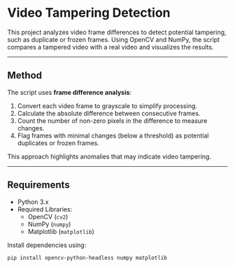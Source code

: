 # Video Tampering Detection

This project analyzes video frame differences to detect potential tampering, such as duplicate or frozen frames. Using OpenCV and NumPy, the script compares a tampered video with a real video and visualizes the results.

---

## Method

The script uses **frame difference analysis**:
1. Convert each video frame to grayscale to simplify processing.
2. Calculate the absolute difference between consecutive frames.
3. Count the number of non-zero pixels in the difference to measure changes.
4. Flag frames with minimal changes (below a threshold) as potential duplicates or frozen frames.

This approach highlights anomalies that may indicate video tampering.

---

## Requirements

- Python 3.x
- Required Libraries:
  - OpenCV (`cv2`)
  - NumPy (`numpy`)
  - Matplotlib (`matplotlib`)

Install dependencies using:
```bash
pip install opencv-python-headless numpy matplotlib
